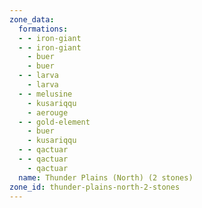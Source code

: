 ```yaml
---
zone_data:
  formations:
  - - iron-giant
  - - iron-giant
    - buer
    - buer
  - - larva
    - larva
  - - melusine
    - kusariqqu
    - aerouge
  - - gold-element
    - buer
    - kusariqqu
  - - qactuar
  - - qactuar
    - qactuar
  name: Thunder Plains (North) (2 stones)
zone_id: thunder-plains-north-2-stones
---
```


